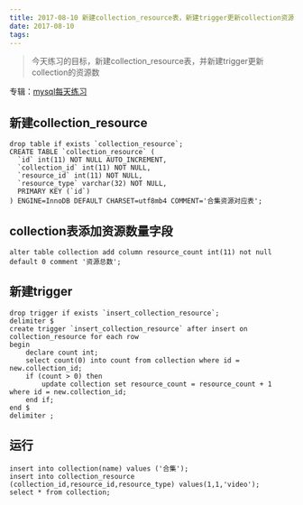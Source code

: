 ```yaml
---
title: 2017-08-10 新建collection_resource表，新建trigger更新collection资源总数
date: 2017-08-10
tags:
---
```


> 今天练习的目标，新建collection_resource表，并新建trigger更新collection的资源数

专辑：[mysql每天练习](/?p=/doc/mysql/mysql_daily.md)

## 新建collection_resource
```mysql
drop table if exists `collection_resource`;
CREATE TABLE `collection_resource` (
  `id` int(11) NOT NULL AUTO_INCREMENT,
  `collection_id` int(11) NOT NULL,
  `resource_id` int(11) NOT NULL,
  `resource_type` varchar(32) NOT NULL,
  PRIMARY KEY (`id`)
) ENGINE=InnoDB DEFAULT CHARSET=utf8mb4 COMMENT='合集资源对应表';
```
## collection表添加资源数量字段
```mysql
alter table collection add column resource_count int(11) not null default 0 comment '资源总数';
```
## 新建trigger
```mysql
drop trigger if exists `insert_collection_resource`;
delimiter $
create trigger `insert_collection_resource` after insert on collection_resource for each row 
begin
	declare count int;
	select count(0) into count from collection where id = new.collection_id;
	if (count > 0) then 
		update collection set resource_count = resource_count + 1 where id = new.collection_id;
	end if;
end $
delimiter ;
```
## 运行
```mysql
insert into collection(name) values ('合集');
insert into collection_resource (collection_id,resource_id,resource_type) values(1,1,'video');
select * from collection;
```

